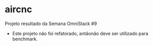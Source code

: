 # aircnc
Projeto resultado da Semana OmniStack #9

* Este projeto não foi refatorado, antãonão deve ser utilizado para benchmark.